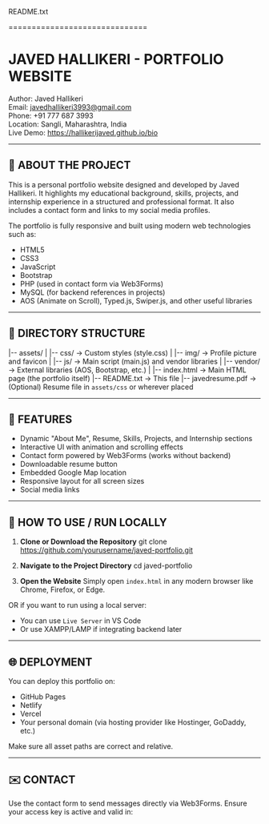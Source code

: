 README.txt

==============================

JAVED HALLIKERI - PORTFOLIO WEBSITE
==============================

Author: Javed Hallikeri  
Email: javedhallikeri3993@gmail.com  
Phone: +91 777 687 3993  
Location: Sangli, Maharashtra, India  
Live Demo: https://hallikerijaved.github.io/bio

----------------------------------
📁 ABOUT THE PROJECT
----------------------------------
This is a personal portfolio website designed and developed by Javed Hallikeri. It highlights my educational background, skills, projects, and internship experience in a structured and professional format. It also includes a contact form and links to my social media profiles.

The portfolio is fully responsive and built using modern web technologies such as:
- HTML5
- CSS3
- JavaScript
- Bootstrap
- PHP (used in contact form via Web3Forms)
- MySQL (for backend references in projects)
- AOS (Animate on Scroll), Typed.js, Swiper.js, and other useful libraries

----------------------------------
📂 DIRECTORY STRUCTURE
----------------------------------

|-- assets/
|   |-- css/                → Custom styles (style.css)
|   |-- img/                → Profile picture and favicon
|   |-- js/                 → Main script (main.js) and vendor libraries
|   |-- vendor/             → External libraries (AOS, Bootstrap, etc.)
|
|-- index.html              → Main HTML page (the portfolio itself)
|-- README.txt              → This file
|-- javedresume.pdf         → (Optional) Resume file in `assets/css` or wherever placed

----------------------------------
📌 FEATURES
----------------------------------
- Dynamic "About Me", Resume, Skills, Projects, and Internship sections
- Interactive UI with animation and scrolling effects
- Contact form powered by Web3Forms (works without backend)
- Downloadable resume button
- Embedded Google Map location
- Responsive layout for all screen sizes
- Social media links

----------------------------------
🚀 HOW TO USE / RUN LOCALLY
----------------------------------

1. **Clone or Download the Repository**
git clone https://github.com/yourusername/javed-portfolio.git

2. **Navigate to the Project Directory**
cd javed-portfolio

3. **Open the Website**
Simply open `index.html` in any modern browser like Chrome, Firefox, or Edge.

OR if you want to run using a local server:
- You can use `Live Server` in VS Code
- Or use XAMPP/LAMP if integrating backend later

----------------------------------
🌐 DEPLOYMENT
----------------------------------

You can deploy this portfolio on:
- GitHub Pages
- Netlify
- Vercel
- Your personal domain (via hosting provider like Hostinger, GoDaddy, etc.)

Make sure all asset paths are correct and relative.

----------------------------------
✉️ CONTACT
----------------------------------

Use the contact form to send messages directly via Web3Forms.
Ensure your access key is active and valid in:
